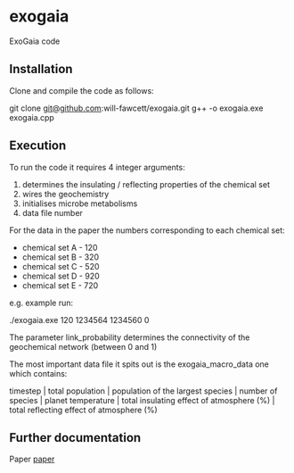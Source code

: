 exogaia
============
ExoGaia code

Installation
------------
Clone and compile the code as follows:

  git clone git@github.com:will-fawcett/exogaia.git
  g++ -o exogaia.exe exogaia.cpp

Execution
---------

To run the code it requires 4 integer arguments:
1. determines the insulating / reflecting properties of the chemical set
2. wires the geochemistry
3. initialises microbe metabolisms 
4. data file number

For the data in the paper the numbers corresponding to each chemical set:
- chemical set A - 120
- chemical set B - 320
- chemical set C - 520
- chemical set D - 920
- chemical set E - 720

e.g. example run:

  ./exogaia.exe 120 1234564 1234560 0

The parameter link_probability determines the connectivity of the geochemical network (between 0 and 1)

The most important data file it spits out is the exogaia_macro_data one which contains: 

timestep | total population | population of the largest species | number of species | planet temperature | total insulating effect of atmosphere (%) | total reflecting effect of atmosphere (%)

Further documentation 
---------------------
Paper [paper][]

[paper]: https://academic.oup.com/mnras/article/477/1/727/4935177

